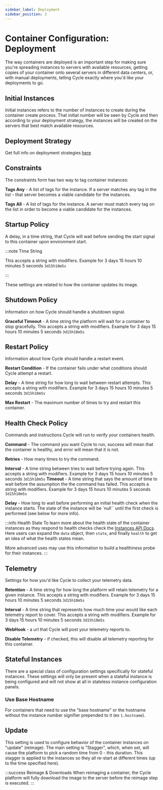 ```yaml
---
sidebar_label: Deployment
sidebar_position: 3
---
```


# Container Configuration: Deployment

The way containers are deployed is an important step for making sure you're spreading instances to servers with available resources, getting copies of your container onto several servers in different data centers, or, with manual deployments, telling Cycle exactly where you'd like your deployments to go.

## Initial Instances

Initial instances refers to the number of instances to create during the container create process. That initial number will be seen by Cycle and then according to your deployment strategy, the instances will be created on the servers that best match available resources.

## Deployment Strategy

Get full info on deployment strategies [here](/docs/containers/deployment-strategies)

## Constraints

The constraints form has two way to tag container instances:

**Tags Any** - A list of tags for the instance. If a server matches any tag in the list - that server becomes a viable candidate for the instances.

**Tags All** - A list of tags for the instance. A server must match every tag on the list in order to become a viable candidate for the instances.

## Startup Policy

A delay, in a time string, that Cycle will wait before sending the start signal to this container upon environment start.

:::note Time String

This accepts a string with modifiers. Example for 3 days 15 hours 10 minutes 5 seconds `3d15h10m5s`

:::

These settings are related to how the container updates its image.

## Shutdown Policy

Information on how Cycle should handle a shutdown signal.

**Graceful Timeout** - A time string the platform will wait for a container to stop gracefully. This accepts a string with modifiers. Example for 3 days 15 hours 10 minutes 5 seconds `3d15h10m5s`

## Restart Policy

Information about how Cycle should handle a restart event.

**Restart Condition** - If the container fails under what conditions should Cycle attempt a restart.

**Delay** - A time string for how long to wait between restart attempts. This accepts a string with modifiers. Example for 3 days 15 hours 10 minutes 5 seconds `3d15h10m5s`

**Max Restart** - The maximum number of times to try and restart this container.

## Health Check Policy

Commands and instructions Cycle will run to verify your containers health.

**Command** - The command you want Cycle to run, success will mean that the container is healthy, and error will mean that it is not.

**Retries** - How many times to try the command.

**Interval** - A time string between tries to wait before trying again. This accepts a string with modifiers. Example for 3 days 15 hours 10 minutes 5 seconds `3d15h10m5s`
**Timeout** - A time string that says the amount of time to wait before the assumption the the command has failed. This accepts a string with modifiers. Example for 3 days 15 hours 10 minutes 5 seconds `3d15h10m5s`

**Delay** - How long to wait before performing an initial health check when the instance starts. The state of the instance will be `null`` until the first check is performed (see below for more info).

:::info Health State
To learn more about the health state of the container instances as they respond to health checks check the [Instances API Docs](https://api-docs.cycle.io/docs/public-api/get-container-instance). Here users can expand the `data` object, then `state`, and finally `health` to get an idea of what the health states mean.

More advanced uses may use this information to build a healthiness probe for their instances.
:::

## Telemetry

Settings for how you'd like Cycle to collect your telemetry data.

**Retention** - A time string for how long the platform will retain telemetry for a given instance. This accepts a string with modifiers. Example for 3 days 15 hours 10 minutes 5 seconds `3d15h10m5s`

**Interval** - A time string that represents how much time your would like each telemetry report to cover. This accepts a string with modifiers. Example for 3 days 15 hours 10 minutes 5 seconds `3d15h10m5s`

**WebHook** - a url that Cycle will post your telemetry reports to.

**Disable Telemetry** - if checked, this will disable all telemetry reporting for this container.

## Stateful Instances

There are a special class of configuration settings specifically for stateful instances. These settings will only be present when a stateful instance is being configured and will not show at all in stateless instance configuration panels.

### Use Base Hostname

For containers that need to use the "base hostname" or the hostname without the instance number signifier prepended to it (ex `1.hostname`).

## Update

This setting is used to configure behavior of the container instances on "update" (reimage). The main setting is "Stagger", which, when set, will cause the platform to pick a random time from 0 - this duration. This stagger is applied to the instances so they all re-start at different times (up to the time specified here).

:::success Reimage & Downloads
When reimaging a container, the Cycle platform will fully download the image to the server before the reimage step is executed.
:::
